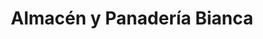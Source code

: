 ---
title: "Almacén y Panadería Bianca"
url: /santiago/almacen-y-panaderia-bianca/
shop: Lebensmittel
---
